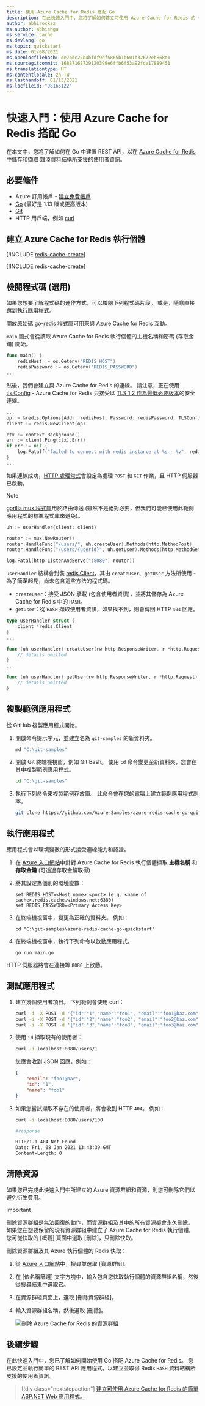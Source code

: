 ```yaml
---
title: 使用 Azure Cache for Redis 搭配 Go
description: 在此快速入門中，您將了解如何建立可使用 Azure Cache for Redis 的 Go 應用程式。
author: abhirockzz
ms.author: abhishgu
ms.service: cache
ms.devlang: go
ms.topic: quickstart
ms.date: 01/08/2021
ms.openlocfilehash: de7bdc22b4bfdf9ef5865b1b601b32672eb868d1
ms.sourcegitcommit: 16887168729120399e6ffb6f53a92fde17889451
ms.translationtype: HT
ms.contentlocale: zh-TW
ms.lasthandoff: 01/13/2021
ms.locfileid: "98165122"
---
```

# <a name="quickstart-use-azure-cache-for-redis-with-go"></a>快速入門：使用 Azure Cache for Redis 搭配 Go

在本文中，您將了解如何在 Go 中建置 REST API，以在 [Azure Cache for Redis](./cache-overview.md) 中儲存和擷取 [雜湊](https://redis.io/topics/data-types-intro#redis-hashes)資料結構所支援的使用者資訊。 

## <a name="prerequisites"></a>必要條件

- Azure 訂用帳戶 - [建立免費帳戶](https://azure.microsoft.com/free/)
- [Go](https://golang.org/doc/install) (最好是 1.13 版或更高版本)
- [Git](https://git-scm.com/downloads)
- HTTP 用戶端，例如 [curl](https://curl.se/)

## <a name="create-an-azure-cache-for-redis-instance"></a>建立 Azure Cache for Redis 執行個體
[!INCLUDE [redis-cache-create](../../includes/redis-cache-create.md)]

[!INCLUDE [redis-cache-create](../../includes/redis-cache-access-keys.md)]

## <a name="review-the-code-optional"></a>檢閱程式碼 (選用)

如果您想要了解程式碼的運作方式，可以檢閱下列程式碼片段。 或是，隨意直接跳到[執行應用程式](#run-the-application)。

開放原始碼 [go-redis](https://github.com/go-redis/redis) 程式庫可用來與 Azure Cache for Redis 互動。

`main` 函式會從讀取 Azure Cache for Redis 執行個體的主機名稱和密碼 (存取金鑰) 開始。

```go
func main() {
    redisHost := os.Getenv("REDIS_HOST")
    redisPassword := os.Getenv("REDIS_PASSWORD")
...
```

然後，我們會建立與 Azure Cache for Redis 的連線。 請注意，正在使用 [tls.Config](https://golang.org/pkg/crypto/tls/#Config) - Azure Cache for Redis 只接受以 [TLS 1.2 作為最低必要版本](cache-remove-tls-10-11.md)的安全連線。

```go
...
op := &redis.Options{Addr: redisHost, Password: redisPassword, TLSConfig: &tls.Config{MinVersion: tls.VersionTLS12}}
client := redis.NewClient(op)

ctx := context.Background()
err := client.Ping(ctx).Err()
if err != nil {
    log.Fatalf("failed to connect with redis instance at %s - %v", redisHost, err)
}
...
```

如果連線成功，[HTTP 處理常式](https://golang.org/pkg/net/http/#HandleFunc)會設定為處理 `POST` 和 `GET` 作業，且 HTTP 伺服器已啟動。 

> [!NOTE] 
> [gorilla mux 程式庫](https://github.com/gorilla/mux)用於路由傳送 (雖然不是絕對必要，但我們可能已使用此範例應用程式的標準程式庫來避免)。
>

```go
uh := userHandler{client: client}

router := mux.NewRouter()
router.HandleFunc("/users/", uh.createUser).Methods(http.MethodPost)
router.HandleFunc("/users/{userid}", uh.getUser).Methods(http.MethodGet)

log.Fatal(http.ListenAndServe(":8080", router))
```

`userHandler` 結構會封裝 [redis.Client](https://pkg.go.dev/github.com/go-redis/redis/v8#Client)，其由 `createUser`、`getUser` 方法所使用 - 為了簡潔起見，尚未包含這些方法的程式碼。 

- `createUser`：接受 JSON 承載 (包含使用者資訊)，並將其儲存為 Azure Cache for Redis 中的 `HASH`。
- `getUser`：從 `HASH` 擷取使用者資訊，如果找不到，則會傳回 HTTP `404` 回應。

```go
type userHandler struct {
    client *redis.Client
}
...

func (uh userHandler) createUser(rw http.ResponseWriter, r *http.Request) {
    // details omitted
}
...

func (uh userHandler) getUser(rw http.ResponseWriter, r *http.Request) {
    // details omitted
}
```

## <a name="clone-the-sample-application"></a>複製範例應用程式

從 GitHub 複製應用程式開始。

1. 開啟命令提示字元，並建立名為 `git-samples` 的新資料夾。

    ```bash
    md "C:\git-samples"
    ```

1. 開啟 Git 終端機視窗，例如 Git Bash。 使用 `cd` 命令變更至新資料夾，您會在其中複製範例應用程式。

    ```bash
    cd "C:\git-samples"
    ```

1. 執行下列命令來複製範例存放庫。 此命令會在您的電腦上建立範例應用程式副本。

    ```bash
    git clone https://github.com/Azure-Samples/azure-redis-cache-go-quickstart.git
    ```

## <a name="run-the-application"></a>執行應用程式

應用程式會以環境變數的形式接受連線能力和認證。 

1. 在 [Azure 入口網站](https://portal.azure.com/)中針對 Azure Cache for Redis 執行個體擷取 **主機名稱** 和 **存取金鑰** (可透過存取金鑰取得)

1. 將其設定為個別的環境變數：

    ```shell
    set REDIS_HOST=<Host name>:<port> (e.g. <name of cache>.redis.cache.windows.net:6380)
    set REDIS_PASSWORD=<Primary Access Key>
    ```

1. 在終端機視窗中，變更為正確的資料夾。 例如：

    ```shell
    cd "C:\git-samples\azure-redis-cache-go-quickstart"
    ```

1. 在終端機視窗中，執行下列命令以啟動應用程式。

    ```shell
    go run main.go
    ```

HTTP 伺服器將會在連接埠 `8080` 上啟動。

## <a name="test-the-application"></a>測試應用程式

1. 建立幾個使用者項目。 下列範例會使用 curl：

    ```bash
    curl -i -X POST -d '{"id":"1","name":"foo1", "email":"foo1@baz.com"}' localhost:8080/users/
    curl -i -X POST -d '{"id":"2","name":"foo2", "email":"foo2@baz.com"}' localhost:8080/users/
    curl -i -X POST -d '{"id":"3","name":"foo3", "email":"foo3@baz.com"}' localhost:8080/users/
    ```

1. 使用 `id` 擷取現有的使用者：

    ```bash
    curl -i localhost:8080/users/1
    ```

    您應會收到 JSON 回應，例如：
    
    ```json
    {
        "email": "foo1@bar",
        "id": "1",
        "name": "foo1"
    }
    ```

1. 如果您嘗試擷取不存在的使用者，將會收到 HTTP `404`。 例如：

    ```bash
    curl -i localhost:8080/users/100
    
    #response

    HTTP/1.1 404 Not Found
    Date: Fri, 08 Jan 2021 13:43:39 GMT
    Content-Length: 0
    ```

## <a name="clean-up-resources"></a>清除資源

如果您已完成此快速入門中所建立的 Azure 資源群組和資源，則您可刪除它們以避免衍生費用。

> [!IMPORTANT]
> 刪除資源群組是無法回復的動作，而資源群組及其中的所有資源都會永久刪除。 如果您在想要保留的現有資源群組中建立了 Azure Cache for Redis 執行個體，您可從快取的 [概觀] 頁面中選取 [刪除]，只刪除快取。 

刪除資源群組及其 Azure 執行個體的 Redis 快取：

1. 從 [Azure 入口網站](https://portal.azure.com)中，搜尋並選取 [資源群組]。
1. 在 [依名稱篩選] 文字方塊中，輸入包含您快取執行個體的資源群組名稱，然後從搜尋結果中選取它。 
1. 在資源群組頁面上，選取 [刪除資源群組]。
1. 輸入資源群組名稱，然後選取 [刪除]。
   
   ![刪除 Azure Cache for Redis 的資源群組](./media/cache-python-get-started/delete-your-resource-group-for-azure-cache-for-redis.png)

## <a name="next-steps"></a>後續步驟

在此快速入門中，您已了解如何開始使用 Go 搭配 Azure Cache for Redis。 您已設定並執行簡單的 REST API 應用程式，以建立並取得 Redis `HASH` 資料結構所支援的使用者資訊。

> [!div class="nextstepaction"]
> [建立可使用 Azure Cache for Redis 的簡單 ASP.NET Web 應用程式。](./cache-web-app-howto.md)
